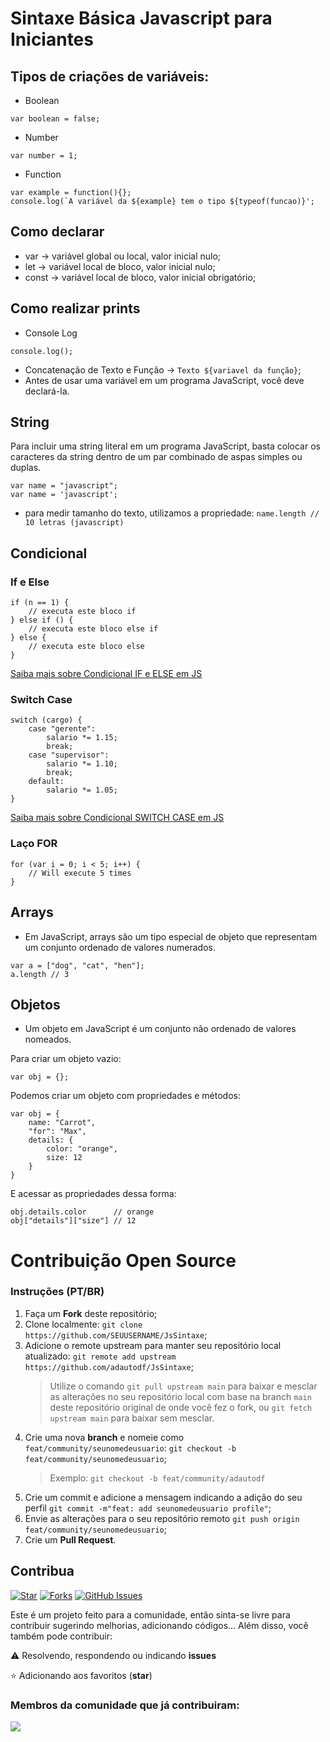 # Sintaxe Básica Javascript para Iniciantes

## Tipos de criações de variáveis:

- Boolean
```
var boolean = false;
```
- Number
```
var number = 1;
```
- Function
```
var example = function(){};
console.log(`A variável da ${example} tem o tipo ${typeof(funcao)}';
```

## Como declarar
- var -> variável global ou local, valor inicial nulo;
- let -> variável local de bloco, valor inicial nulo;
- const -> variável local de bloco, valor inicial obrigatório;

## Como realizar prints
- Console Log
```
console.log();
```
- Concatenação de Texto e Função -> `Texto ${variavel da função}`;
- Antes de usar uma variável em um programa JavaScript, você deve declará-la.

## String
Para incluir uma string literal em um programa JavaScript, basta colocar os caracteres da string dentro de um par combinado de aspas simples ou duplas.
```
var name = "javascript";
var name = 'javascript';
```
- para medir tamanho do texto, utilizamos a propriedade: ```name.length // 10 letras (javascript)```

## Condicional
### If e Else
```
if (n == 1) {
    // executa este bloco if
} else if () {
    // executa este bloco else if
} else {
    // executa este bloco else
}
```
[Saiba mais sobre Condicional IF e ELSE em JS](https://www.devmedia.com.br/javascript-if-else-criando-scripts-com-estruturas-condicionais/39686)

### Switch Case
```
switch (cargo) {
    case "gerente":
        salario *= 1.15;
        break;
    case "supervisor":
        salario *= 1.10;
        break;
    default:
        salario *= 1.05;
}
```
[Saiba mais sobre Condicional SWITCH CASE em JS](https://www.devmedia.com.br/javascript-switch/39761)

### Laço FOR
```
for (var i = 0; i < 5; i++) {
    // Will execute 5 times
}
```

## Arrays
- Em JavaScript, arrays são um tipo especial de objeto que representam um conjunto ordenado de valores numerados.
```
var a = ["dog", "cat", "hen"];
a.length // 3
```

## Objetos
- Um objeto em JavaScript é um conjunto não ordenado de valores nomeados.

Para criar um objeto vazio:
```
var obj = {};
```
Podemos criar um objeto com propriedades e métodos:
```
var obj = {
    name: "Carrot",
    "for": "Max",
    details: {
        color: "orange",
        size: 12
    }
}
```
E acessar as propriedades dessa forma:
```
obj.details.color      // orange
obj["details"]["size"] // 12
```

# Contribuição Open Source
### Instruções (PT/BR)
1. Faça um **Fork** deste repositório;
2. Clone localmente: `git clone https://github.com/SEUUSERNAME/JsSintaxe`;
3. Adicione o remote upstream para manter seu repositório local atualizado: `git remote add upstream https://github.com/adautodf/JsSintaxe`;
    > Utilize o comando `git pull upstream main` para baixar e mesclar as alterações no seu repositório local com base na branch `main` deste repositório original de onde você fez o fork, ou `git fetch upstream main` para baixar sem mesclar.
4. Crie uma nova **branch** e nomeie como `feat/community/seunomedeusuario`: `git checkout -b feat/community/seunomedeusuario`;
    > Exemplo: `git checkout -b feat/community/adautodf`
5. Crie um commit e adicione a mensagem indicando a adição do seu perfil `git commit -m"feat: add seunomedeusuario profile"`;
6. Envie as alterações para o seu repositório remoto `git push origin feat/community/seunomedeusuario`; 
7. Crie um **Pull Request**.

## Contribua
[![Star](https://img.shields.io/github/stars/adautodf/JsSintaxe?style=social)](https://github.com/adautodf/JsSintaxe/stargazers)
[![Forks](https://img.shields.io/github/forks/adautodf/JsSintaxe?style=social)](https://github.com/adautodf/JsSintaxe/forks)
[![GitHub Issues](https://img.shields.io/github/issues/adautodf/JsSintaxe?style=social)](https://github.com/adautodf/JsSintaxe/issues/)

 Este é um projeto feito para a comunidade, então sinta-se livre para contribuir sugerindo melhorias, adicionando códigos...
 Além disso, você também pode contribuir:
 
⚠️ Resolvendo, respondendo ou indicando **issues**

⭐ Adicionando aos favoritos (**star**) 

### Membros da comunidade que já contribuiram:
<a href="https://github.com/adautodf/JsSintaxe/graphs/contributors">
  <img src="https://contrib.rocks/image?repo=adautodf/JsSintaxe"/>
</a>
